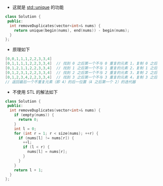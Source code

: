 * 这就是 [std::unique](https://en.cppreference.com/w/cpp/algorithm/unique) 的功能

```cpp
class Solution {
 public:
  int removeDuplicates(vector<int>& nums) {
    return unique(begin(nums), end(nums)) - begin(nums);
  }
};
```

* 原理如下

```cpp
[0,0,1,1,1,2,2,3,3,4]
[0,1,1,1,1,2,2,3,3,4]  // 找到 0 之后第一个不与 0 重复的元素 1，复制 0 之后
[0,1,2,1,1,2,2,3,3,4]  // 找到 1 之后第一个不与 1 重复的元素 2，复制 1 之后
[0,1,2,3,1,2,2,3,3,4]  // 找到 2 之后第一个不与 2 重复的元素 3，复制 2 之后
[0,1,2,3,4,2,2,3,3,4]  // 找到 3 之后第一个不与 3 重复的元素 4，复制 3 之后
// 返回最后一个不重复元素（即 4）的后一位置（4 之后第一个 2）的迭代器
```

* 不使用 STL 的解法如下

```cpp
class Solution {
 public:
  int removeDuplicates(vector<int>& nums) {
    if (empty(nums)) {
      return 0;
    }
    int l = 0;
    for (int r = 1; r < size(nums); ++r) {
      if (nums[l] != nums[r]) {
        ++l;
        if (l < r) {
          nums[l] = nums[r];
        }
      }
    }
    return l + 1;
  }
};
```

